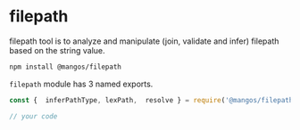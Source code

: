 
# filepath

filepath tool is to analyze and manipulate (join, validate and infer) filepath based on the string value.

```bash
npm install @mangos/filepath
```

`filepath` module has 3 named exports.

```javascript
const {  inferPathType, lexPath,  resolve } = require('@mangos/filepath');

// your code
```


